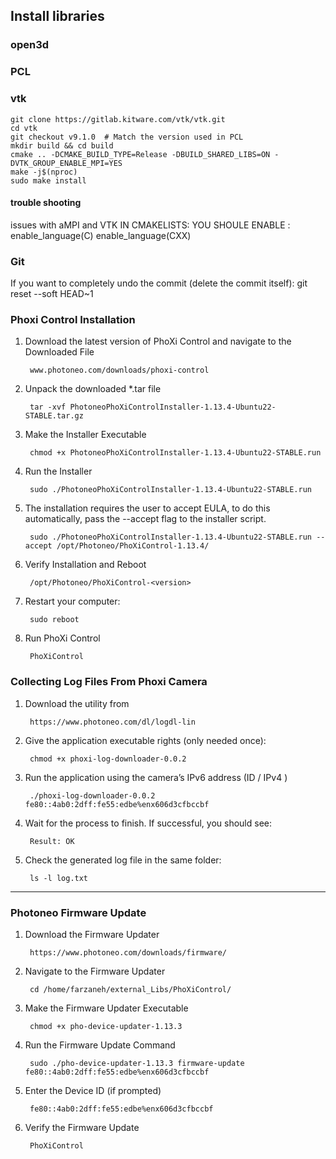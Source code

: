 







## Install libraries
### open3d



### PCL

### vtk

	git clone https://gitlab.kitware.com/vtk/vtk.git
	cd vtk
	git checkout v9.1.0  # Match the version used in PCL
	mkdir build && cd build
	cmake .. -DCMAKE_BUILD_TYPE=Release -DBUILD_SHARED_LIBS=ON -DVTK_GROUP_ENABLE_MPI=YES
	make -j$(nproc)
	sudo make install
	
	
	
#### trouble shooting
issues with aMPI and VTK
IN CMAKELISTS: YOU SHOULE ENABLE :
enable_language(C)
enable_language(CXX)



### Git
If you want to completely undo the commit (delete the commit itself):
	git reset --soft HEAD~1
	






### Phoxi Control Installation

1. Download the latest version of PhoXi Control and navigate to the Downloaded File

        www.photoneo.com/downloads/phoxi-control

2. Unpack the downloaded *.tar file

	    tar -xvf PhotoneoPhoXiControlInstaller-1.13.4-Ubuntu22-STABLE.tar.gz 

3. Make the Installer Executable

	    chmod +x PhotoneoPhoXiControlInstaller-1.13.4-Ubuntu22-STABLE.run

4. Run the Installer

	    sudo ./PhotoneoPhoXiControlInstaller-1.13.4-Ubuntu22-STABLE.run

5. The installation requires the user to accept EULA, to do this
automatically, pass the --accept flag to the installer script.

	    sudo ./PhotoneoPhoXiControlInstaller-1.13.4-Ubuntu22-STABLE.run --accept /opt/Photoneo/PhoXiControl-1.13.4/

6. Verify Installation and Reboot

        /opt/Photoneo/PhoXiControl-<version>

7. Restart your computer:

        sudo reboot

8. Run PhoXi Control

        PhoXiControl



### Collecting Log Files From Phoxi Camera

1. Download the utility from 
    
        https://www.photoneo.com/dl/logdl-lin

2. Give the application executable rights (only needed once):
   
        chmod +x phoxi-log-downloader-0.0.2
   
4. Run the application using the camera’s IPv6 address (ID / IPv4 )

        ./phoxi-log-downloader-0.0.2 fe80::4ab0:2dff:fe55:edbe%enx606d3cfbccbf

5. Wait for the process to finish. If successful, you should see:

        Result: OK

6. Check the generated log file in the same folder:

        ls -l log.txt

***
### Photoneo Firmware Update
1. Download the Firmware Updater

		https://www.photoneo.com/downloads/firmware/ 

2. Navigate to the Firmware Updater

		cd /home/farzaneh/external_Libs/PhoXiControl/

3. Make the Firmware Updater Executable

		chmod +x pho-device-updater-1.13.3

4. Run the Firmware Update Command

		sudo ./pho-device-updater-1.13.3 firmware-update fe80::4ab0:2dff:fe55:edbe%enx606d3cfbccbf


5. Enter the Device ID (if prompted)

		fe80::4ab0:2dff:fe55:edbe%enx606d3cfbccbf

6. Verify the Firmware Update


		PhoXiControl




